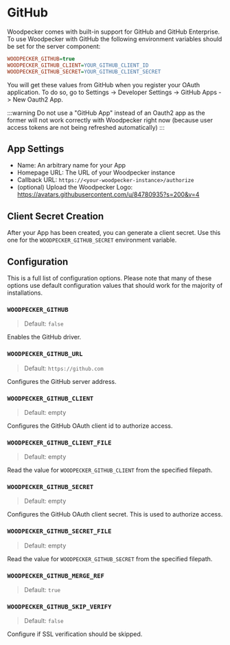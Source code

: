 # GitHub

Woodpecker comes with built-in support for GitHub and GitHub Enterprise.
To use Woodpecker with GitHub the following environment variables should be set for the server component:

```ini
WOODPECKER_GITHUB=true
WOODPECKER_GITHUB_CLIENT=YOUR_GITHUB_CLIENT_ID
WOODPECKER_GITHUB_SECRET=YOUR_GITHUB_CLIENT_SECRET
```

You will get these values from GitHub when you register your OAuth application.
To do so, go to Settings -> Developer Settings -> GitHub Apps -> New Oauth2 App.

:::warning
Do not use a "GitHub App" instead of an Oauth2 app as the former will not work correctly with Woodpecker right now (because user access tokens are not being refreshed automatically)
:::

## App Settings

- Name: An arbitrary name for your App
- Homepage URL: The URL of your Woodpecker instance
- Callback URL: `https://<your-woodpecker-instance>/authorize`
- (optional) Upload the Woodpecker Logo: <https://avatars.githubusercontent.com/u/84780935?s=200&v=4>

## Client Secret Creation

After your App has been created, you can generate a client secret.
Use this one for the `WOODPECKER_GITHUB_SECRET` environment variable.

## Configuration

This is a full list of configuration options. Please note that many of these options use default configuration values that should work for the majority of installations.

### `WOODPECKER_GITHUB`

> Default: `false`

Enables the GitHub driver.

### `WOODPECKER_GITHUB_URL`

> Default: `https://github.com`

Configures the GitHub server address.

### `WOODPECKER_GITHUB_CLIENT`

> Default: empty

Configures the GitHub OAuth client id to authorize access.

### `WOODPECKER_GITHUB_CLIENT_FILE`

> Default: empty

Read the value for `WOODPECKER_GITHUB_CLIENT` from the specified filepath.

### `WOODPECKER_GITHUB_SECRET`

> Default: empty

Configures the GitHub OAuth client secret. This is used to authorize access.

### `WOODPECKER_GITHUB_SECRET_FILE`

> Default: empty

Read the value for `WOODPECKER_GITHUB_SECRET` from the specified filepath.

### `WOODPECKER_GITHUB_MERGE_REF`

> Default: `true`

### `WOODPECKER_GITHUB_SKIP_VERIFY`

> Default: `false`

Configure if SSL verification should be skipped.
